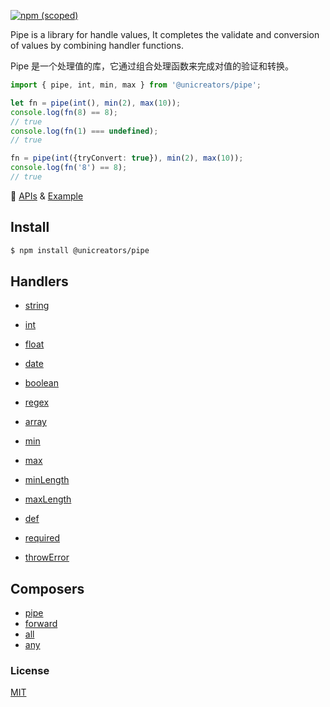 
[![npm (scoped)](https://img.shields.io/npm/v/@unicreators/pipe)](https://www.npmjs.com/package/@unicreators/pipe)


Pipe is a library for handle values, It completes the validate and conversion of values by combining handler functions.


Pipe 是一个处理值的库，它通过组合处理函数来完成对值的验证和转换。


```ts
import { pipe, int, min, max } from '@unicreators/pipe';

let fn = pipe(int(), min(2), max(10));
console.log(fn(8) == 8);
// true
console.log(fn(1) === undefined);
// true

fn = pipe(int({tryConvert: true}), min(2), max(10));
console.log(fn('8') == 8);
// true
```

:watermelon: [APIs](./docs/modules.md) & [Example](./tests/index.test.ts)  


## Install

```sh
$ npm install @unicreators/pipe
```

## Handlers

- [string](./docs/modules.md#string)
- [int](./docs/modules.md#int)
- [float](./docs/modules.md#float)
- [date](./docs/modules.md#date)
- [boolean](./docs/modules.md#boolean)
- [regex](./docs/modules.md#regex)
- [array](./docs/modules.md#array)

- [min](./docs/modules.md#min)
- [max](./docs/modules.md#max)
- [minLength](./docs/modules.md#minlength)
- [maxLength](./docs/modules.md#maxlength)

- [def](./docs/modules.md#def)
- [required](./docs/modules.md#required)
- [throwError](./docs/modules.md#throwerror)

  


## Composers

- [pipe](./docs/modules.md#pipe)
- [forward](./docs/modules.md#forward)
- [all](./docs/modules.md#all)
- [any](./docs/modules.md#any)




### License

[MIT](LICENSE)